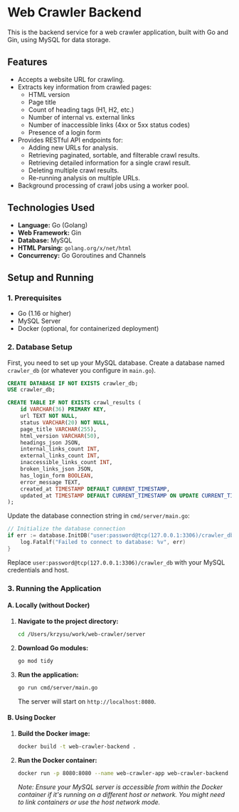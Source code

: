 # Web Crawler Backend

This is the backend service for a web crawler application, built with Go and Gin, using MySQL for data storage.

## Features

*   Accepts a website URL for crawling.
*   Extracts key information from crawled pages:
    *   HTML version
    *   Page title
    *   Count of heading tags (H1, H2, etc.)
    *   Number of internal vs. external links
    *   Number of inaccessible links (4xx or 5xx status codes)
    *   Presence of a login form
*   Provides RESTful API endpoints for:
    *   Adding new URLs for analysis.
    *   Retrieving paginated, sortable, and filterable crawl results.
    *   Retrieving detailed information for a single crawl result.
    *   Deleting multiple crawl results.
    *   Re-running analysis on multiple URLs.
*   Background processing of crawl jobs using a worker pool.

## Technologies Used

*   **Language:** Go (Golang)
*   **Web Framework:** Gin
*   **Database:** MySQL
*   **HTML Parsing:** `golang.org/x/net/html`
*   **Concurrency:** Go Goroutines and Channels

## Setup and Running

### 1. Prerequisites

*   Go (1.16 or higher)
*   MySQL Server
*   Docker (optional, for containerized deployment)

### 2. Database Setup

First, you need to set up your MySQL database. Create a database named `crawler_db` (or whatever you configure in `main.go`).

```sql
CREATE DATABASE IF NOT EXISTS crawler_db;
USE crawler_db;

CREATE TABLE IF NOT EXISTS crawl_results (
    id VARCHAR(36) PRIMARY KEY,
    url TEXT NOT NULL,
    status VARCHAR(20) NOT NULL,
    page_title VARCHAR(255),
    html_version VARCHAR(50),
    headings_json JSON,
    internal_links_count INT,
    external_links_count INT,
    inaccessible_links_count INT,
    broken_links_json JSON,
    has_login_form BOOLEAN,
    error_message TEXT,
    created_at TIMESTAMP DEFAULT CURRENT_TIMESTAMP,
    updated_at TIMESTAMP DEFAULT CURRENT_TIMESTAMP ON UPDATE CURRENT_TIMESTAMP
);
```

Update the database connection string in `cmd/server/main.go`:

```go
// Initialize the database connection
if err := database.InitDB("user:password@tcp(127.0.0.1:3306)/crawler_db"); err != nil {
    log.Fatalf("Failed to connect to database: %v", err)
}
```

Replace `user:password@tcp(127.0.0.1:3306)/crawler_db` with your MySQL credentials and host.

### 3. Running the Application

#### A. Locally (without Docker)

1.  **Navigate to the project directory:**
    ```bash
    cd /Users/krzysu/work/web-crawler/server
    ```

2.  **Download Go modules:**
    ```bash
    go mod tidy
    ```

3.  **Run the application:**
    ```bash
    go run cmd/server/main.go
    ```

    The server will start on `http://localhost:8080`.

#### B. Using Docker

1.  **Build the Docker image:**
    ```bash
    docker build -t web-crawler-backend .
    ```

2.  **Run the Docker container:**
    ```bash
    docker run -p 8080:8080 --name web-crawler-app web-crawler-backend
    ```

    *Note: Ensure your MySQL server is accessible from within the Docker container if it's running on a different host or network. You might need to link containers or use the host network mode.*